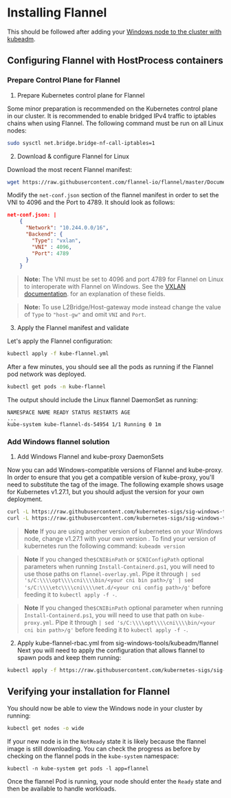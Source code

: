 # Installing Flannel

This should be followed after adding your [Windows node to the cluster with kubeadm](guide-for-adding-windows-node.md#adding-windows-nodes).

## Configuring Flannel with HostProcess containers

### Prepare Control Plane for Flannel

1. Prepare Kubernetes control plane for Flannel

Some minor preparation is recommended on the Kubernetes control plane in our cluster. It is recommended to enable bridged IPv4 traffic to iptables chains when using Flannel. The following command must be run on all Linux nodes:

```bash
sudo sysctl net.bridge.bridge-nf-call-iptables=1
```

2. Download & configure Flannel for Linux

Download the most recent Flannel manifest:

```bash
wget https://raw.githubusercontent.com/flannel-io/flannel/master/Documentation/kube-flannel.yml
```

Modify the `net-conf.json` section of the flannel manifest in order to set the VNI to 4096 and the Port to 4789. It should look as follows:

```json
net-conf.json: |
    {
      "Network": "10.244.0.0/16",
      "Backend": {
        "Type": "vxlan",
        "VNI" : 4096,
        "Port": 4789
      }
    }
```

> **Note:** The VNI must be set to 4096 and port 4789 for Flannel on Linux to interoperate with Flannel on Windows. See the [VXLAN documentation](https://github.com/flannel-io/flannel/blob/master/Documentation/backends.md#vxlan). for an explanation of these fields.

> **Note:** To use L2Bridge/Host-gateway mode instead change the value of `Type` to `"host-gw"` and omit `VNI` and `Port`.

3. Apply the Flannel manifest and validate

Let's apply the Flannel configuration:

```bash
kubectl apply -f kube-flannel.yml
```

After a few minutes, you should see all the pods as running if the Flannel pod network was deployed.

```bash
kubectl get pods -n kube-flannel
```

The output should include the Linux flannel DaemonSet as running:

```
NAMESPACE NAME READY STATUS RESTARTS AGE
...
kube-system kube-flannel-ds-54954 1/1 Running 0 1m
```

### Add Windows flannel solution

1. Add Windows Flannel and kube-proxy DaemonSets

Now you can add Windows-compatible versions of Flannel and kube-proxy. In order to ensure that you get a compatible version of kube-proxy, you'll need to substitute the tag of the image. The following example shows usage for Kubernetes v1.27.1, but you should adjust the version for your own deployment.

```bash
curl -L https://raw.githubusercontent.com/kubernetes-sigs/sig-windows-tools/master/hostprocess/flannel/flanneld/flannel-overlay.yml | sed 's/FLANNEL_VERSION/v0.21.5/g' | kubectl apply -f -
curl -L https://raw.githubusercontent.com/kubernetes-sigs/sig-windows-tools/master/hostprocess/flannel/kube-proxy/kube-proxy.yml | sed 's/KUBE_PROXY_VERSION/v1.27.1/g' | kubectl apply -f -
```

>  **Note** If you are using another version of kubernetes on your Windows node, change v1.27.1 with your own version .
> To find your version of kubernetes run the following command:
> `kubeadm version`

>  **Note** If you changed the`$CNIBinPath` or `$CNIConfigPath` optional parameters when running `Install-Containerd.ps1`,
>  you will need to use those paths on `flannel-overlay.yml`. Pipe it through
>  `| sed 's/C:\\\\opt\\\\cni\\\\bin/<your cni bin path>/g' | sed 's/C:\\\\etc\\\\cni\\\\net.d/<your cni config path>/g'`
>  before feeding it to `kubectl apply -f -`.

>  **Note** If you changed the`$CNIBinPath` optional parameter when running `Install-Containerd.ps1`, you will need to
>  use that path on `kube-proxy.yml`. Pipe it through `| sed 's/C:\\\\opt\\\\cni\\\\bin/<your cni bin path>/g'` before
>  feeding it to `kubectl apply -f -`.

2. Apply kube-flannel-rbac.yml from sig-windows-tools/kubeadm/flannel
Next you will need to apply the configuration that allows flannel to spawn pods and keep them running:

```bash
kubectl apply -f https://raw.githubusercontent.com/kubernetes-sigs/sig-windows-tools/master/hostprocess/flannel/flanneld/kube-flannel-rbac.yml
```

## Verifying your installation for Flannel

You should now be able to view the Windows node in your cluster by running:

```bash
kubectl get nodes -o wide
```

If your new node is in the `NotReady` state it is likely because the flannel image is still downloading. You can check the progress as before by checking on the flannel pods in the `kube-system` namespace:

```shell
kubectl -n kube-system get pods -l app=flannel
```

Once the flannel Pod is running, your node should enter the `Ready` state and then be available to handle workloads.
